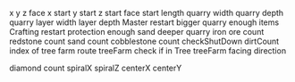 x
y
z
face
x start
y start
z start
face start
length quarry
width quarry
depth quarry
layer width
layer depth
Master restart
bigger quarry
enough items
Crafting restart protection
enough sand
deeper quarry
iron ore count
redstone count
sand count
cobblestone count
checkShutDown
dirtCount
index of tree farm route
treeFarm check if in Tree
treeFarm facing direction

diamond count
spiralX
spiralZ
centerX
centerY
